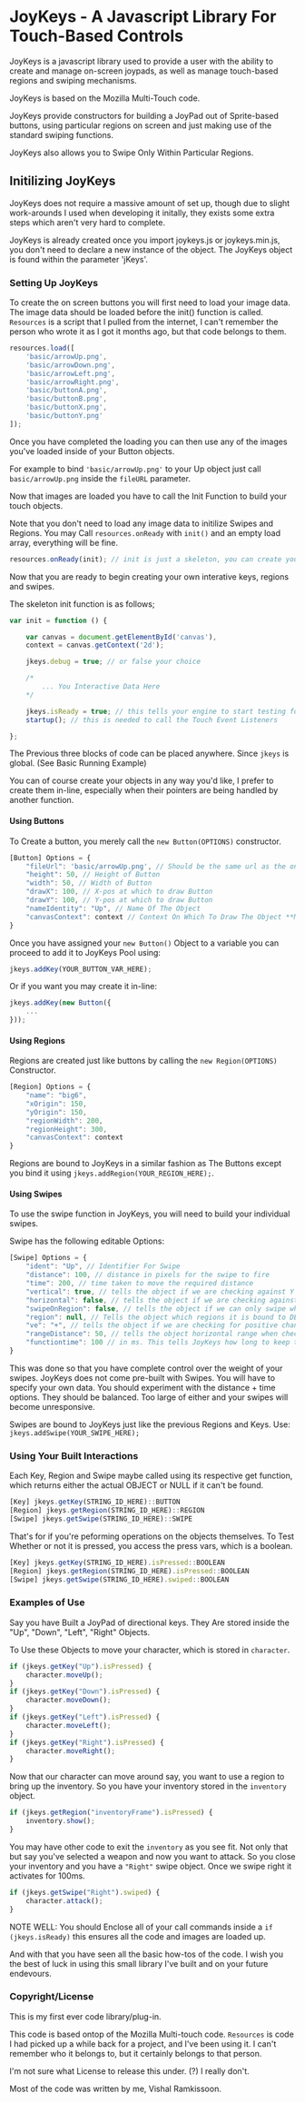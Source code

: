 JoyKeys - A Javascript Library For Touch-Based Controls
=======================================================

JoyKeys is a javascript library used to provide a user with the ability to create and manage on-screen joypads, as well as manage touch-based regions and swiping mechanisms. 

JoyKeys is based on the Mozilla Multi-Touch code.

JoyKeys provide constructors for building a JoyPad out of Sprite-based buttons, using particular regions on screen and just making use of the standard swiping functions. 

JoyKeys also allows you to Swipe Only Within Particular Regions.

Initilizing JoyKeys
-------------------

JoyKeys does not require a massive amount of set up, though due to slight work-arounds I used when developing it initally, they exists some extra steps which aren't very hard to complete.

JoyKeys is already created once you import joykeys.js or joykeys.min.js, you don't need to declare a new instance of the object. The JoyKeys object is found within the parameter 'jKeys'.

### Setting Up JoyKeys

To create the on screen buttons you will first need to load your image data. The image data should be loaded before the init() function is called. `Resources` is a script that I pulled from the internet, I can't remember the person who wrote it as I got it months ago, but that code belongs to them.

```javascript
resources.load([
    'basic/arrowUp.png',
	'basic/arrowDown.png',
	'basic/arrowLeft.png',
	'basic/arrowRight.png',
	'basic/buttonA.png',
	'basic/buttonB.png',
	'basic/buttonX.png',
	'basic/buttonY.png'
]);
```

Once you have completed the loading you can then use any of the images you've loaded inside of your Button objects. 

For example to bind  `'basic/arrowUp.png'` to your Up object just call `basic/arrowUp.png` inside the `fileURL` parameter.

Now that images are loaded you have to call the Init Function to build your touch objects.

Note that you don't need to load any image data to initilize Swipes and Regions. You may Call `resources.onReady` with `init()` and an empty load array, everything will be fine.

```javascript
resources.onReady(init); // init is just a skeleton, you can create your own init functon
```
Now that you are ready to begin creating your own interative keys, regions and swipes.

The skeleton init function is as follows;

```javascript
var init = function () {

    var canvas = document.getElementById('canvas'),
    context = canvas.getContext('2d');

    jkeys.debug = true; // or false your choice

    /*
        ... You Interactive Data Here
    */

    jkeys.isReady = true; // this tells your engine to start testing for JoyKeys Data
    startup(); // this is needed to call the Touch Event Listeners

};
```

The Previous three blocks of code can be placed anywhere. Since `jkeys` is global. (See Basic Running Example)


You can of course create your objects in any way you'd like, I prefer to create them in-line, especially when their pointers are being handled by another function.

#### Using Buttons

To Create a button, you merely call the `new Button(OPTIONS)` constructor.

```javascript
[Button] Options = {
    "fileUrl": 'basic/arrowUp.png', // Should be the same url as the one loaded inside the resources.load
    "height": 50, // Height of Button
    "width": 50, // Width of Button
    "drawX": 100, // X-pos at which to draw Button
    "drawY": 100, // Y-pos at which to draw Button
    "nameIdentity": "Up", // Name Of The Object
    "canvasContext": context // Context On Which To Draw The Object **MUST HAVE
}

```

Once you have assigned your `new Button()` Object to a variable you can proceed to add it to JoyKeys Pool using:

```javascript
jkeys.addKey(YOUR_BUTTON_VAR_HERE);
```

Or if you want you may create it in-line:

```javascript
jkeys.addKey(new Button({
    ...
}));
```

#### Using Regions

Regions are created just like buttons by calling the `new Region(OPTIONS)` Constructor.

```javascript
[Region] Options = {
    "name": "big6",
    "xOrigin": 150,
    "yOrigin": 150,
    "regionWidth": 200,
    "regionHeight": 300,
    "canvasContext": context
}
```

Regions are bound to JoyKeys in a similar fashion as The Buttons except you bind it using `jkeys.addRegion(YOUR_REGION_HERE);`.


#### Using Swipes

To use the swipe function in JoyKeys, you will need to build your individual swipes.

Swipe has the following editable Options:

```javascript
[Swipe] Options = {
    "ident": "Up", // Identifier For Swipe
    "distance": 100, // distance in pixels for the swipe to fire
    "time": 200, // time taken to move the required distance
    "vertical": true, // tells the object if we are checking against Y axis, defaults to FALSE, if not specified
    "horizontal": false, // tells the object if we are checking against X axis, defaults to FALSE, if not specified
    "swipeOnRegion": false, // tells the object if we can only swipe when inside a particular region DEFAULTS TO FALSE, if not specified
    "region": null, // Tells the object which regions it is bound to DEFAULTS TO NULL, if not specified
    "ve": "+", // tells the object if we are checking for positive change or negative change. You MUST Specify either '+' or '-' 
    "rangeDistance": 50, // tells the object horizontal range when checking for vertical swipes and vice versa. DEFAULTS TO 50 px, if not specified.
    "functiontime": 100 // in ms. This tells JoyKeys how long to keep the Swipe set to TRUE. After this time has elapsed the swipe is set to FALSE.
}
```

This was done so that you have complete control over the weight of your swipes. JoyKeys does not come pre-built with Swipes. You will have to specify your own data. You should experiment with the distance + time options. They should be balanced. Too large of either and your swipes will become unresponsive.

Swipes are bound to JoyKeys just like the previous Regions and Keys. Use: `jkeys.addSwipe(YOUR_SWIPE_HERE);`

### Using Your Built Interactions 

Each Key, Region and Swipe maybe called using its respective get function, which returns either the actual OBJECT or NULL if it can't be found. 

```javascript
[Key] jkeys.getKey(STRING_ID_HERE)::BUTTON
[Region] jkeys.getRegion(STRING_ID_HERE)::REGION
[Swipe] jkeys.getSwipe(STRING_ID_HERE)::SWIPE
```

That's for if you're peforming operations on the objects themselves. To Test Whether or not it is pressed, you access the press vars, which is a boolean.

```javascript
[Key] jkeys.getKey(STRING_ID_HERE).isPressed::BOOLEAN
[Region] jkeys.getRegion(STRING_ID_HERE).isPressed::BOOLEAN
[Swipe] jkeys.getSwipe(STRING_ID_HERE).swiped::BOOLEAN
```

### Examples of Use

Say you have Built a JoyPad of directional keys. They Are stored inside the "Up", "Down", "Left", "Right" Objects.

To Use these Objects to move your character, which is stored in `character`.

```javascript
if (jkeys.getKey("Up").isPressed) {
    character.moveUp();
}
if (jkeys.getKey("Down").isPressed) {
    character.moveDown();
}
if (jkeys.getKey("Left").isPressed) {
    character.moveLeft();
}
if (jkeys.getKey("Right").isPressed) {
    character.moveRight();
}
```

Now that our character can move around say, you want to use a region to bring up the inventory. So you have your inventory stored in the `inventory` object.

```javascript
if (jkeys.getRegion("inventoryFrame").isPressed) {
    inventory.show();
}
```

You may have other code to exit the `inventory` as you see fit. Not only that but say you've selected a weapon and now you want to attack. So you close your inventory and you have a `"Right"` swipe object. Once we swipe right it activates for 100ms.

```javascript
if (jkeys.getSwipe("Right").swiped) {
    character.attack();
}
```

NOTE WELL: You should Enclose all of your call commands inside a `if (jkeys.isReady)` this ensures all the code and images are loaded up.

And with that you have seen all the basic how-tos of the code. I wish you the best of luck in using this small library I've built and on your future endevours.

### Copyright/License

This is my first ever code library/plug-in.

This code is based ontop of the Mozilla Multi-touch code. `Resources` is code I had picked up a while back for a project, and I've been using it. I can't remember who it belongs to, but it certainly belongs to that person. 

I'm not sure what License to release this under.  (?) I really don't.

Most of the code was written by me, Vishal Ramkissoon.
